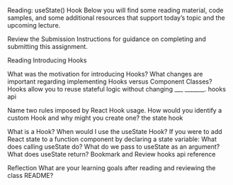 Reading: useState() Hook
Below you will find some reading material, code samples, and some additional resources that support today’s topic and the upcoming lecture.

Review the Submission Instructions for guidance on completing and submitting this assignment.

Reading
Introducing Hooks

What was the motivation for introducing Hooks?
What changes are important regarding implementing Hooks versus Component Classes?
Hooks allow you to reuse stateful logic without changing ___ _______.
hooks api

Name two rules imposed by React Hook usage.
How would you identify a custom Hook and why might you create one?
the state hook

What is a Hook?
When would I use the useState Hook?
If you were to add React state to a function component by declaring a state variable:
What does calling useState do?
What do we pass to useState as an argument?
What does useState return?
Bookmark and Review
hooks api reference

Reflection
What are your learning goals after reading and reviewing the class README?
